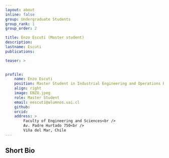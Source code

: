 ```yaml
---
layout: about
inline: false
group: Undergraduate Students
group_rank: 1
group_order: 2

title: Enzo Escuti (Master student)
description: 
lastname: Escuti
publications: 

teaser: >
   

profile:
    name: Enzo Escuti 
    position: Master Student in Industrial Engineering and Operations Research    
    align: right
    image: ENZO.jpeg
    role: Master Student
    email: eescuti@alumnos.uai.cl
    github: 
    orcid: 
    address: >
        Faculty of Engineering and Sciences<br />
        Av. Padre Hurtado 750<br />        
        Viña del Mar, Chile
---
```



## Short Bio

